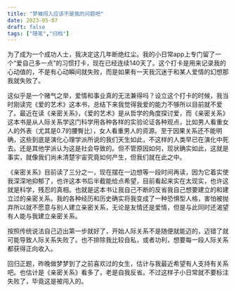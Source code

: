 ```yaml
---
title: "梦被闯入应该不是我的问题吧"
date: 2023-05-07
draft: false
tags: ["随笔","归档"]
---
```


为了成为一个成功人士，我决定这几年断绝红尘。我的小日常app上专门留了一个“爱自己多一点”的习惯打卡，现在已经连续140天了。这个打卡是用来记录我的心动值的，不是有心动瞬间就失败，而是如果有一天我沉迷于和某人爱情的幻想那我就失败了。

这似乎是一个赌气之举，爱情和事业真的无法兼得吗？设立这个打卡的时候，我当时刚读完《爱的艺术》这本书，总结下来我觉得我爱的能力不够所以目前就不爱了。最近在读《亲密关系》，《爱的艺术》是从哲学的角度探讨爱，而《亲密关系》这本书是从人际关系学这门科学用各种各样的实验论证各种观点，比如男人看重女人的外表（尤其是0.7的腰臀比），女人看重男人的资源。至于因果关系还不能明确，这些到底是演化心理学派所说的我们天生如此，不这样的人类早已在演化中死去。还是其他学派认为这是社会导致的。但不管原因如何，现状确实如此，这就是事实，就像我们尚未清楚宇宙究竟如何产生，但我们就在此之中。

《亲密关系》目前读了三分之一，现在摆在一边想等一段时间再读，因为它着实使我深深地抑郁了，也许这本书后半截能给点希望，目前看起来实在太现实，也许这就是科学，残忍的真相。也就是这本书让我自己不断的反省我自己想要建立的和建立过的亲密关系。我的各种经历和历史确实将我变成了一种恐惧型人格，害怕被抛弃所以就不愿意与别人建立亲密关系，无论是友情还是爱情，但是与此同时还渴望有人能与我建立亲密关系。

按照传统说法自己迈出第一步就好了，开始人际关系不是随便就能迈的，迈错了就可能导致人际关系失败了。也不排除我比较自私，或者功利，想要每一段人际关系都获得正向收入。

回归正题，昨晚做梦梦到了之前喜欢过的女生，估计与我最近希望有人支持有关系吧。也估计是《亲密关系》看多了，老是自我反省。不过这样子小日常就不要标注失败了，毕竟这是被闯入的。